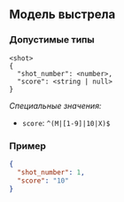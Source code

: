 ## Модель выстрела

### Допустимые типы

```
<shot>
{
  "shot_number": <number>,
  "score": <string | null>
}
```

_Специальные значения:_

- `score`: `^(M|[1-9]|10|X)$`

### Пример

```json
{
  "shot_number": 1,
  "score": "10"
}
```
